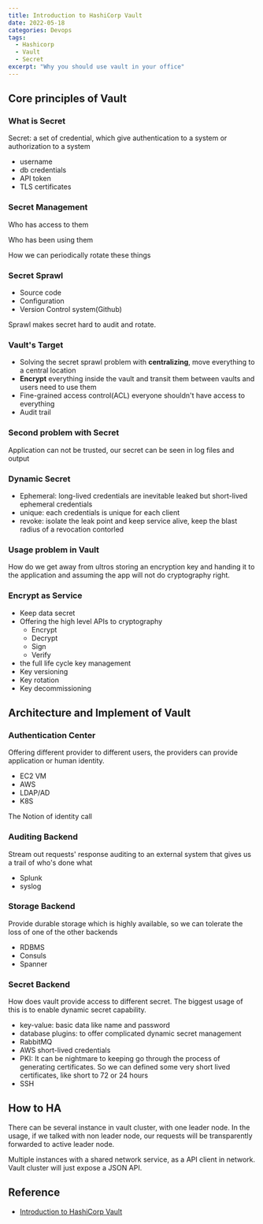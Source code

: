 ```yaml
---
title: Introduction to HashiCorp Vault
date: 2022-05-18
categories: Devops
tags:
  - Hashicorp
  - Vault
  - Secret
excerpt: "Why you should use vault in your office"
---
```



## Core principles of Vault

### What is Secret

Secret: a set of credential, which give authentication to a system or authorization to a system

- username
- db credentials
- API token
- TLS certificates

### Secret Management

Who has access to them

Who has been using them

How we can periodically rotate these things

### Secret Sprawl

- Source code
- Configuration
- Version  Control system(Github)

Sprawl makes secret hard to audit and rotate.

### Vault's Target

- Solving the secret sprawl problem with **centralizing**, move everything to a central location
- **Encrypt** everything inside the vault and transit them between vaults and users need to use them
- Fine-grained access control(ACL) everyone shouldn't have access to everything
- Audit trail

### Second problem with Secret

Application can not be trusted, our secret can be seen in log files and output

### Dynamic Secret

- Ephemeral: long-lived credentials are inevitable leaked but short-lived ephemeral credentials 
- unique: each credentials is unique for each client
- revoke: isolate the leak point and keep service alive, keep the blast radius of a revocation contorled

### Usage problem in Vault

How do we get away from ultros storing an encryption key and handing it to the application and assuming the app will  not do cryptography right.

### Encrypt as Service

- Keep data secret
- Offering the high level APIs to cryptography
  - Encrypt
  - Decrypt
  - Sign
  - Verify
-  the full life cycle key management
  - Key versioning
  - Key rotation
  - Key decommissioning

## Architecture and Implement of Vault

### Authentication Center

Offering different provider to different users, the providers can provide application or human identity.

- EC2 VM
- AWS
- LDAP/AD
- K8S

The Notion of identity call

### Auditing Backend

Stream out requests' response auditing to an external system that gives us a trail of who's done what

- Splunk
- syslog

### Storage Backend

Provide durable storage which is highly available, so we can tolerate the loss of one of the other backends

- RDBMS
- Consuls
- Spanner

### Secret Backend

How does vault provide access to different secret. The biggest usage of this is to enable dynamic secret capability.

- key-value: basic data like name and password
- database plugins: to offer complicated dynamic secret management
- RabbitMQ
- AWS short-lived credentials
- PKI: It can be nightmare to keeping go through the process of generating certificates. So we can defined some very short lived certificates, like short to 72 or 24 hours
- SSH

## How to HA

There can be several instance in vault cluster, with one leader node. In the usage, if we talked with non leader node, our requests will be transparently forwarded to active leader node.

 Multiple instances with a shared network service, as a API client in network. Vault cluster will just expose a JSON API.

 ## Reference

 - [Introduction to HashiCorp Vault](https://www.youtube.com/watch?v=VYfl-DpZ5wM&ab_channel=HashiCorp)